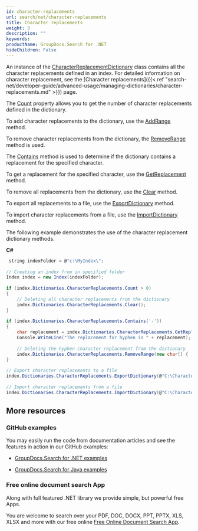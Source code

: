 ```yaml
---
id: character-replacements
url: search/net/character-replacements
title: Character replacements
weight: 3
description: ""
keywords: 
productName: GroupDocs.Search for .NET
hideChildren: False
---
```

An instance of the [CharacterReplacementDictionary](https://apireference.groupdocs.com/net/search/groupdocs.search.dictionaries/characterreplacementdictionary) class contains all the character replacements defined in an index. For detailed information on character replacement, see the [Character replacements]({{< ref "search-net/developer-guide/advanced-usage/managing-dictionaries/character-replacements.md" >}}) page.

The [Count](https://apireference.groupdocs.com/net/search/groupdocs.search.dictionaries/characterreplacementdictionary/properties/count) property allows you to get the number of character replacements defined in the dictionary.

To add character replacements to the dictionary, use the [AddRange](https://apireference.groupdocs.com/net/search/groupdocs.search.dictionaries/characterreplacementdictionary/methods/addrange/index) method.

To remove character replacements from the dictionary, the [RemoveRange](https://apireference.groupdocs.com/net/search/groupdocs.search.dictionaries/characterreplacementdictionary/methods/removerange/index) method is used.

The [Contains](https://apireference.groupdocs.com/net/search/groupdocs.search.dictionaries/characterreplacementdictionary/methods/contains) method is used to determine if the dictionary contains a replacement for the specified character.

To get a replacement for the specified character, use the [GetReplacement](https://apireference.groupdocs.com/net/search/groupdocs.search.dictionaries/characterreplacementdictionary/methods/getreplacement) method.

To remove all replacements from the dictionary, use the [Clear](https://apireference.groupdocs.com/net/search/groupdocs.search.dictionaries/characterreplacementdictionary/methods/clear) method.

To export all replacements to a file, use the [ExportDictionary](https://apireference.groupdocs.com/net/search/groupdocs.search.dictionaries/dictionarybase/methods/exportdictionary) method.

To import character replacements from a file, use the [ImportDictionary](https://apireference.groupdocs.com/net/search/groupdocs.search.dictionaries/dictionarybase/methods/importdictionary) method.

The following example demonstrates the use of the character replacement dictionary methods.

**C#**

```csharp
 string indexFolder = @"c:\MyIndex\";
 
// Creating an index from in specified folder
Index index = new Index(indexFolder);
 
if (index.Dictionaries.CharacterReplacements.Count > 0)
{
    // Deleting all character replacements from the dictionary
    index.Dictionaries.CharacterReplacements.Clear();
}
 
if (index.Dictionaries.CharacterReplacements.Contains('-'))
{
    char replacement = index.Dictionaries.CharacterReplacements.GetReplacement('-');
    Console.WriteLine("The replacement for hyphen is " + replacement);
 
    // Deleting the hyphen character replacement from the dictionary
    index.Dictionaries.CharacterReplacements.RemoveRange(new char[] { '-' });
}
 
// Export character replacements to a file
index.Dictionaries.CharacterReplacements.ExportDictionary(@"C:\CharacterReplacements.dat");
 
// Import character replacements from a file
index.Dictionaries.CharacterReplacements.ImportDictionary(@"C:\CharacterReplacements.dat");
```

## More resources

### GitHub examples

You may easily run the code from documentation articles and see the features in action in our GitHub examples:

*   [GroupDocs.Search for .NET examples](https://github.com/groupdocs-search/GroupDocs.Search-for-.NET)
    
*   [GroupDocs.Search for Java examples](https://github.com/groupdocs-search/GroupDocs.Search-for-Java)
    

### Free online document search App

Along with full featured .NET library we provide simple, but powerful free Apps.

You are welcome to search over your PDF, DOC, DOCX, PPT, PPTX, XLS, XLSX and more with our free online [Free Online Document Search App](https://products.groupdocs.app/search).
